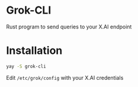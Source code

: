 # Grok-CLI

Rust program to send queries to your X.AI endpoint

# Installation
```bash
yay -S grok-cli
```
Edit ```/etc/grok/config``` with your X.AI credentials

